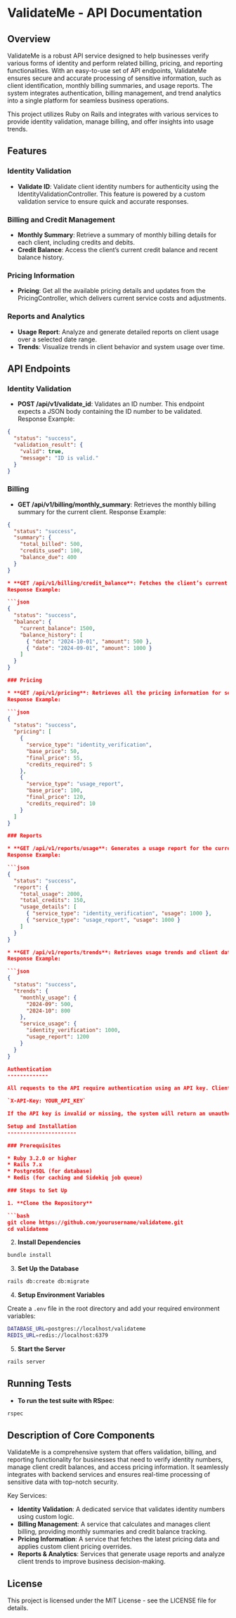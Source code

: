 ValidateMe - API Documentation
================================

Overview
--------

ValidateMe is a robust API service designed to help businesses verify various forms of identity and perform related billing, pricing, and reporting functionalities. With an easy-to-use set of API endpoints, ValidateMe ensures secure and accurate processing of sensitive information, such as client identification, monthly billing summaries, and usage reports. The system integrates authentication, billing management, and trend analytics into a single platform for seamless business operations.

This project utilizes Ruby on Rails and integrates with various services to provide identity validation, manage billing, and offer insights into usage trends.

Features
--------

### Identity Validation

* **Validate ID**: Validate client identity numbers for authenticity using the IdentityValidationController. This feature is powered by a custom validation service to ensure quick and accurate responses.

### Billing and Credit Management

* **Monthly Summary**: Retrieve a summary of monthly billing details for each client, including credits and debits.
* **Credit Balance**: Access the client’s current credit balance and recent balance history.

### Pricing Information

* **Pricing**: Get all the available pricing details and updates from the PricingController, which delivers current service costs and adjustments.

### Reports and Analytics

* **Usage Report**: Analyze and generate detailed reports on client usage over a selected date range.
* **Trends**: Visualize trends in client behavior and system usage over time.

API Endpoints
-------------

### Identity Validation

* **POST /api/v1/validate_id**: Validates an ID number. This endpoint expects a JSON body containing the ID number to be validated.
Response Example:

```json
{
  "status": "success",
  "validation_result": {
    "valid": true,
    "message": "ID is valid."
  }
}
```

### Billing

* **GET /api/v1/billing/monthly_summary**: Retrieves the monthly billing summary for the current client.
Response Example:

```json
{
  "status": "success",
  "summary": {
    "total_billed": 500,
    "credits_used": 100,
    "balance_due": 400
  }
}

* **GET /api/v1/billing/credit_balance**: Fetches the client’s current credit balance and history.
Response Example:

```json
{
  "status": "success",
  "balance": {
    "current_balance": 1500,
    "balance_history": [
      { "date": "2024-10-01", "amount": 500 },
      { "date": "2024-09-01", "amount": 1000 }
    ]
  }
}

### Pricing

* **GET /api/v1/pricing**: Retrieves all the pricing information for services available through the API.
Response Example:

```json
{
  "status": "success",
  "pricing": [
    {
      "service_type": "identity_verification",
      "base_price": 50,
      "final_price": 55,
      "credits_required": 5
    },
    {
      "service_type": "usage_report",
      "base_price": 100,
      "final_price": 120,
      "credits_required": 10
    }
  ]
}

### Reports

* **GET /api/v1/reports/usage**: Generates a usage report for the current client within the provided date range.
Response Example:

```json
{
  "status": "success",
  "report": {
    "total_usage": 2000,
    "total_credits": 150,
    "usage_details": [
      { "service_type": "identity_verification", "usage": 1000 },
      { "service_type": "usage_report", "usage": 1000 }
    ]
  }
}

* **GET /api/v1/reports/trends**: Retrieves usage trends and client data trends over time.
Response Example:

```json
{
  "status": "success",
  "trends": {
    "monthly_usage": {
      "2024-09": 500,
      "2024-10": 800
    },
    "service_usage": {
      "identity_verification": 1000,
      "usage_report": 1200
    }
  }
}

Authentication
-------------

All requests to the API require authentication using an API key. Clients must provide their API key in the request header as follows:

`X-API-Key: YOUR_API_KEY`

If the API key is invalid or missing, the system will return an unauthorized error.

Setup and Installation
----------------------

### Prerequisites

* Ruby 3.2.0 or higher
* Rails 7.x
* PostgreSQL (for database)
* Redis (for caching and Sidekiq job queue)

### Steps to Set Up

1. **Clone the Repository**

```bash
git clone https://github.com/yourusername/validateme.git
cd validateme
```

2. **Install Dependencies**

```bash
bundle install
```

3. **Set Up the Database**

```bash
rails db:create db:migrate
```

4. **Setup Environment Variables**

Create a `.env` file in the root directory and add your required environment variables:

```bash
DATABASE_URL=postgres://localhost/validateme
REDIS_URL=redis://localhost:6379
```

5. **Start the Server**

```bash
rails server
```

Running Tests
-------------

* **To run the test suite with RSpec**:

```bash
rspec
```

Description of Core Components
-----------------------------

ValidateMe is a comprehensive system that offers validation, billing, and reporting functionality for businesses that need to verify identity numbers, manage client credit balances, and access pricing information. It seamlessly integrates with backend services and ensures real-time processing of sensitive data with top-notch security.

Key Services:

* **Identity Validation**: A dedicated service that validates identity numbers using custom logic.
* **Billing Management**: A service that calculates and manages client billing, providing monthly summaries and credit balance tracking.
* **Pricing Information**: A service that fetches the latest pricing data and applies custom client pricing overrides.
* **Reports & Analytics**: Services that generate usage reports and analyze client trends to improve business decision-making.

License
-------

This project is licensed under the MIT License - see the LICENSE file for details.
